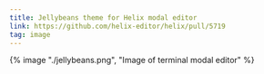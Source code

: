 ```yaml
---
title: Jellybeans theme for Helix modal editor
link: https://github.com/helix-editor/helix/pull/5719
tag: image
---
```


{% image "./jellybeans.png", "Image of terminal modal editor" %}
